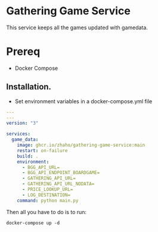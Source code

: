 # Gathering Game Service
This service keeps all the games updated with gamedata.

# Prereq
* Docker Compose

## Installation.
* Set environment variables in a docker-compose.yml file
```yaml
---
---
version: "3"

services:
  game_data:
    image: ghcr.io/zhaho/gathering-game-service:main
    restart: on-failure
    build: .
    environment:
      - BGG_API_URL=
      - BGG_API_ENDPOINT_BOARDGAME=
      - GATHERING_API_URL=
      - GATHERING_API_URL_NODATA=
      - PRICE_LOOKUP_URL=
      - LOG_DESTINATION=
    command: python main.py

```
Then all you have to do is to run:
```
docker-compose up -d
```
